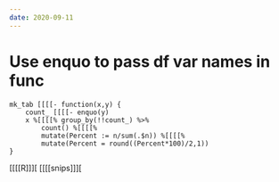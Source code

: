 ```yaml
---
date: 2020-09-11
---
```


# Use enquo to pass df var names in func

	mk_tab [[[[- function(x,y) {
  		count_ [[[[- enquo(y)
  		x %[[[[% group_by(!!count_) %>% 
    		count() %[[[[% 
    		mutate(Percent := n/sum(.$n)) %[[[[% 
    		mutate(Percent = round((Percent*100)/2,1))
	}

[[[[R]]][
[[[[snips]]][
